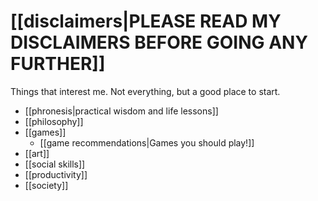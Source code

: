 # [[disclaimers|PLEASE READ MY DISCLAIMERS BEFORE GOING ANY FURTHER]]

Things that interest me. Not everything, but a good place to start.

 - [[phronesis|practical wisdom and life lessons]]
 - [[philosophy]]
 - [[games]]
   - [[game recommendations|Games you should play!]]
 - [[art]]
 - [[social skills]]
 - [[productivity]]
 - [[society]]
